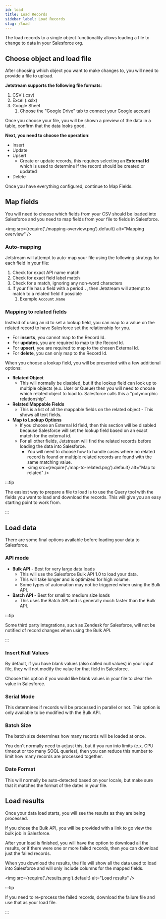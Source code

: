 ```yaml
---
id: load
title: Load Records
sidebar_label: Load Records
slug: /load
---
```


The load records to a single object functionality allows loading a file to change to data in your Salesforce org.

## Choose object and load file

After choosing which object you want to make changes to, you will need to provide a file to upload.

**Jetstream supports the following file formats**:

1. CSV (.csv)
2. Excel (.xslx)
3. Google Sheet
   1. Choose the "Google Drive" tab to connect your Google account

Once you choose your file, you will be shown a preview of the data in a table, confirm that the data looks good.

**Next, you need to choose the operation**:

- Insert
- Update
- Upsert
  - Create or update records, this requires selecting an **External Id** which is used to determine if the record should be created or updated
- Delete

Once you have everything configured, continue to Map Fields.

## Map fields

You will need to choose which fields from your CSV should be loaded into Salesforce and you need to map fields from your file to fields in Salesforce.

<img src={require('./mapping-overview.png').default} alt="Mapping overview" />

### Auto-mapping

Jetstream will attempt to auto-map your file using the following strategy for each field in your file:

1. Check for exact API name match
2. Check for exact field label match
3. Check for a match, ignoring any non-word characters
4. If your file has a field with a period `.`, then Jetstream will attempt to match to a related field if possible
   1. Example `Account.Name`

### Mapping to related fields

Instead of using an id to set a lookup field, you can map to a value on the related record to have Salesforce set the relationship for you.

- For **inserts**, you cannot map to the Record Id.
- For **updates**, you are required to map to the Record Id.
- For **upsert**, you are required to map to the chosen External Id.
- For **delete**, you can only map to the Record Id.

When you choose a lookup field, you will be presented with a few additional options:

- **Related Object**
  - This will normally be disabled, but if the lookup field can look up to multiple objects (e.x. User or Queue) then you will need to choose which related object to load to. Salesforce calls this a "polymorphic relationship".
- **Related Mappable Fields**
  - This is a list of all the mappable fields on the related object - This shows all text fields.
- **Map to Lookup Options**
  - If you choose an External Id field, then this section will be disabled because Salesforce will set the lookup field based on an exact match for the external id.
  - For all other fields, Jetstream will find the related records before loading the data into Salesforce.
    - You will need to choose how to handle cases where no related record is found or multiple related records are found with the same matching value.
    - <img src={require('./map-to-related.png').default} alt="Map to related" />

:::tip

The easiest way to prepare a file to load is to use the Query tool with the fields you want to load and download the records. This will give you an easy starting point to work from.

:::

## Load data

There are some final options available before loading your data to Salesforce.

### API mode

- **Bulk API** - Best for very large data loads
  - This will use the Salesforce Bulk API 1.0 to load your data.
  - This will take longer and is optimized for high volume.
  - Some types of automation may not be triggered when using the Bulk API.
- **Batch API** - Best for small to medium size loads
  - This uses the Batch API and is generally much faster than the Bulk API.

:::tip

Some third party integrations, such as Zendesk for Salesforce, will not be notified of record changes when using the Bulk API.

:::

### Insert Null Values

By default, if you have blank values (also called null values) in your input file, they will not modify the value for that field in Salesforce.

Choose this option if you would like blank values in your file to clear the value in Salesforce.

### Serial Mode

This determines if records will be processed in parallel or not. This option is only available to be modified with the Bulk API.

### Batch Size

The batch size determines how many records will be loaded at once.

You don't normally need to adjust this, but if you run into limits (e.x. CPU timeout or too many SOQL queries), then you can reduce this number to limit how many records are processed together.

### Date Format

This will normally be auto-detected based on your locale, but make sure that it matches the format of the dates in your file.

## Load results

Once your data load starts, you will see the results as they are being processed.

If you chose the Bulk API, you will be provided with a link to go view the bulk job in Salesforce.

After your load is finished, you will have the option to download all the results, or if there were one or more failed records, then you can download just the failed records.

When you download the results, the file will show all the data used to load into Salesforce and will only include columns for the mapped fields.

<img src={require('./results.png').default} alt="Load results" />

:::tip

If you need to re-process the failed records, download the failure file and use that as your load file.

:::
